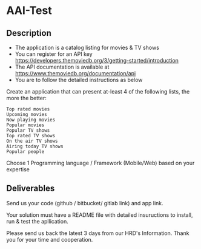 # AAI-Test

## Description

-   The application is a catalog listing for movies & TV shows
-   You can register for an API key https://developers.themoviedb.org/3/getting-started/introduction
-   The API documentation is available at https://www.themoviedb.org/documentation/api
-   You are to follow the detailed instructions as below

Create an application that can present at-least 4 of the following lists, the more the better:

    Top rated movies
    Upcoming movies
    Now playing movies
    Popular movies
    Popular TV shows
    Top rated TV shows
    On the air TV shows
    Airing today TV shows
    Popular people
    
Choose 1 Programming language / Framework (Mobile/Web) based on your expertise
    
Deliverables
------------
Send us your code (github / bitbucket/ gitlab link) and app link.

Your solution must have a README file with detailed insuructions to
install, run & test the apllication.
 
Please send us back the latest 3 days from our HRD's Information.
Thank you for your time and cooperation.
